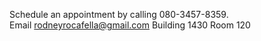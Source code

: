 Schedule an appointment by calling 080-3457-8359.  
Email rodneyrocafella@gmail.com
Building 1430 Room 120
